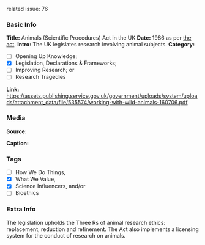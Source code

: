 related issue: 76
### Basic Info

**Title:**
Animals (Scientific Procedures) Act in the UK
**Date:**
1986 as per [the act](https://assets.publishing.service.gov.uk/government/uploads/system/uploads/attachment_data/file/535574/working-with-wild-animals-160706.pdf).
**Intro:**
The UK legislates research involving animal subjects.
**Category:** 

- [ ] Opening Up Knowledge;
- [x] Legislation, Declarations & Frameworks;
- [ ] Improving Research; or
- [ ] Research Tragedies

**Link:**
https://assets.publishing.service.gov.uk/government/uploads/system/uploads/attachment_data/file/535574/working-with-wild-animals-160706.pdf
### Media

**Source:** 

**Caption:** 

### Tags

- [ ] How We Do Things, 
- [x] What We Value, 
- [x] Science Influencers, and/or 
- [ ] Bioethics

### Extra Info

The legislation upholds the Three Rs of animal research ethics: replacement, reduction and refinement. The Act also implements a licensing system for the conduct of research on animals.
